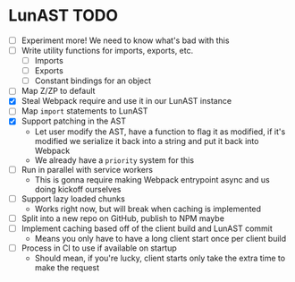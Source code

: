 # LunAST TODO

- [ ] Experiment more! We need to know what's bad with this
- [ ] Write utility functions for imports, exports, etc.
  - [ ] Imports
  - [ ] Exports
  - [ ] Constant bindings for an object
- [ ] Map Z/ZP to default
- [x] Steal Webpack require and use it in our LunAST instance
- [ ] Map `import` statements to LunAST
- [x] Support patching in the AST
  - Let user modify the AST, have a function to flag it as modified, if it's modified we serialize it back into a string and put it back into Webpack
  - We already have a `priority` system for this
- [ ] Run in parallel with service workers
  - This is gonna require making Webpack entrypoint async and us doing kickoff ourselves
- [ ] Support lazy loaded chunks
  - Works right now, but will break when caching is implemented
- [ ] Split into a new repo on GitHub, publish to NPM maybe
- [ ] Implement caching based off of the client build and LunAST commit
  - Means you only have to have a long client start once per client build
- [ ] Process in CI to use if available on startup
  - Should mean, if you're lucky, client starts only take the extra time to make the request
